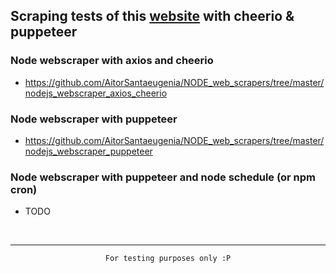 ## Scraping tests of this [website](https://www.futbolenlatele.com/) with cheerio & puppeteer

### Node webscraper with axios and cheerio
- https://github.com/AitorSantaeugenia/NODE_web_scrapers/tree/master/nodejs_webscraper_axios_cheerio

### Node webscraper with puppeteer
- https://github.com/AitorSantaeugenia/NODE_web_scrapers/tree/master/nodejs_webscraper_puppeteer

### Node webscraper with puppeteer and node schedule (or npm cron)
- TODO

<br>
<hr> 

<div align="center">

```
For testing purposes only :P
```

</div>
